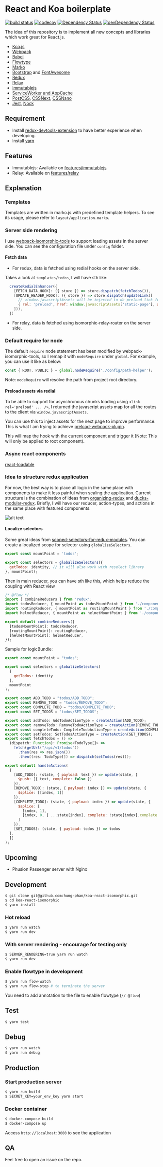 # React and Koa boilerplate
[![build status](https://secure.travis-ci.org/hung-phan/koa-react-isomorphic.svg)](http://travis-ci.org/hung-phan/koa-react-isomorphic/)
[![codecov](https://codecov.io/gh/hung-phan/koa-react-isomorphic/branch/master/graph/badge.svg)](https://codecov.io/gh/hung-phan/koa-react-isomorphic)
[![Dependency Status](https://david-dm.org/hung-phan/koa-react-isomorphic.svg)](https://david-dm.org/hung-phan/koa-react-isomorphic)
[![devDependency Status](https://david-dm.org/hung-phan/koa-react-isomorphic/dev-status.svg)](https://david-dm.org/hung-phan/koa-react-isomorphic#info=devDependencies)

The idea of this repository is to implement all new concepts and libraries which work great for React.js.

* [Koa.js](https://github.com/koajs/koa)
* [Webpack](https://github.com/webpack/webpack)
* [Babel](https://babeljs.io/)
* [Flowtype](http://flowtype.org/)
* [Marko](http://markojs.com/)
* [Bootstrap](http://getbootstrap.com/css/) and [FontAwesome](https://fortawesome.github.io/Font-Awesome/)
* [Redux](https://github.com/rackt/redux)
* [Relay](https://facebook.github.io/relay/)
* [Immutablejs](https://facebook.github.io/immutable-js/)
* [ServiceWorker and AppCache](http://www.html5rocks.com/en/tutorials/service-worker/introduction/)
* [PostCSS](https://github.com/postcss/postcss), [CSSNext](http://cssnext.io/), [CSSNano](http://cssnano.co/)
* [Jest](https://facebook.github.io/jest), [Nock](https://github.com/pgte/nock)

## Requirement
- Install [redux-devtools-extension](https://github.com/zalmoxisus/redux-devtools-extension) to have better experience when developing.
- Install [yarn](https://github.com/yarnpkg/yarn)

## Features
* Immutablejs: Available on [features/immutablejs](https://github.com/hung-phan/koa-react-isomorphic/tree/features/immutable-js)
* Relay: Available on [features/relay](https://github.com/hung-phan/koa-react-isomorphic/tree/features/relay)

## Explanation

### Templates
Templates are written in marko.js with predefined template helpers. To see its usage, please refer to `layout/application.marko`.

### Server side rendering
I use [webpack-isomorphic-tools](https://github.com/halt-hammerzeit/webpack-isomorphic-tools) to support loading assets in
the server side. You can see the configuration file under `config` folder.

#### Fetch data
- For redux, data is fetched using redial hooks on the server side.

Takes a look at `templates/todos`, I will have sth like:

```javascript
  createRedialEnhancer({
    [FETCH_DATA_HOOK]: ({ store }) => store.dispatch(fetchTodos()),
    [UPDATE_HEADER_HOOK]: ({ store }) => store.dispatch(updateLink([
      // window.javascriptAssets will be injected to do preload link for optimizing route
      { rel: 'preload', href: window.javascriptAssets['static-page'], as: 'script' },
    ])),
  })
```

- For relay, data is fetched using isomorphic-relay-router on the server side.

### Default require for node
The default `require` node statement has been modified by webpack-isomorphic-tools, so I remap it with `nodeRequire`
under `global`. For example, you can use it like as below:

```javascript
const { ROOT, PUBLIC } = global.nodeRequire('./config/path-helper');
```

Note: `nodeRequire` will resolve the path from project root directory.


#### Preload assets via redial
To be able to support for asynchronous chunks loading using `<link rel='preload' ... />`, I returned the javascript
assets map for all the routes to the client via `window.javascriptAssets`.

You can use this to inject assets for the next page to improve performance. This is what I am trying to achieve
[preload-webpack-plugin](https://github.com/GoogleChrome/preload-webpack-plugin).

This will map the hook with the current component and trigger it (Note: This will only be applied to root component).

### Async react components
[react-loadable](https://github.com/thejameskyle/react-loadable)

### Idea to structure redux application
For now, the best way is to place all logic in the same place with components to make it less painful when scaling the application.
Current structure is the combination of ideas from [organizing-redux](http://jaysoo.ca/2016/02/28/organizing-redux-application/) and
[ducks-modular-redux](https://github.com/erikras/ducks-modular-redux). Briefly, I will have our reducer, action-types, and actions
in the same place with featured components.

![alt text](https://raw.githubusercontent.com/hung-phan/koa-react-isomorphic/master/redux-structure.png "redux structure")

#### Localize selectors
Some great ideas from [scoped-selectors-for-redux-modules](http://www.datchley.name/scoped-selectors-for-redux-modules/).
You can create a localized scope for selector using `globalizeSelectors`.


```javascript
export const mountPoint = 'todos';

export const selectors = globalizeSelectors({
  getTodos: identity, // it will also work with reselect library
}, mountPoint);
```

Then in main reducer, you can have sth like this, which helps reduce the coupling with React view

```javascript
/* @flow */
import { combineReducers } from 'redux';
import todosReducer, { mountPoint as todosMountPoint } from './components/todos/logicBundle';
import routingReducer, { mountPoint as routingMountPoint } from './components/routing/logicBundle';
import helmetReducer, { mountPoint as helmetMountPoint } from './components/helmet/logicBundle';

export default combineReducers({
  [todosMountPoint]: todosReducer,
  [routingMountPoint]: routingReducer,
  [helmetMountPoint]: helmetReducer,
});
```

Sample for logicBundle:

```javascript
export const mountPoint = "todos";

export const selectors = globalizeSelectors(
  {
    getTodos: identity
  },
  mountPoint
);

export const ADD_TODO = "todos/ADD_TODO";
export const REMOVE_TODO = "todos/REMOVE_TODO";
export const COMPLETE_TODO = "todos/COMPLETE_TODO";
export const SET_TODOS = "todos/SET_TODOS";

export const addTodo: AddTodoActionType = createAction(ADD_TODO);
export const removeTodo: RemoveTodoActionType = createAction(REMOVE_TODO);
export const completeTodo: CompleteTodoActionType = createAction(COMPLETE_TODO);
export const setTodos: SetTodosActionType = createAction(SET_TODOS);
export const fetchTodos = () =>
  (dispatch: Function): Promise<TodoType[]> =>
    fetch(getUrl("/api/v1/todos"))
      .then(res => res.json())
      .then((res: TodoType[]) => dispatch(setTodos(res)));

export default handleActions(
  {
    [ADD_TODO]: (state, { payload: text }) => update(state, {
      $push: [{ text, complete: false }]
    }),
    [REMOVE_TODO]: (state, { payload: index }) => update(state, {
      $splice: [[index, 1]]
    }),
    [COMPLETE_TODO]: (state, { payload: index }) => update(state, {
      $splice: [
        [index, 1],
        [index, 0, { ...state[index], complete: !state[index].complete }]
      ]
    }),
    [SET_TODOS]: (state, { payload: todos }) => todos
  },
  []
);
```

## Upcoming
* Phusion Passenger server with Nginx

## Development

```bash
$ git clone git@github.com:hung-phan/koa-react-isomorphic.git
$ cd koa-react-isomorphic
$ yarn install
```

### Hot reload

```bash
$ yarn run watch
$ yarn run dev
```

### With server rendering - encourage for testing only

```bash
$ SERVER_RENDERING=true yarn run watch
$ yarn run dev
```

### Enable flowtype in development
```bash
$ yarn run flow-watch
$ yarn run flow-stop # to terminate the server
```

You need to add annotation to the file to enable flowtype (`// @flow`)


## Test

```bash
$ yarn test
```

## Debug
```bash
$ yarn run watch
$ yarn run debug
```

## Production

### Start production server

```bash
$ yarn run build
$ SECRET_KEY=your_env_key yarn start
```

### Docker container

```bash
$ docker-compose build
$ docker-compose up
```

Access `http://localhost:3000` to see the application

## QA

Feel free to open an issue on the repo.
